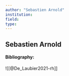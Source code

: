 ```yaml
---
author: "Sebastien Arnold"
institution:
field:
type:
---
```


## Sebastien Arnold
#### Bibliography:

![[@De_Laubier2021-rh]]